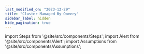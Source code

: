 ```yaml
---
last_modified_on: "2023-12-29"
title: "Cluster Managed By Qovery"
sidebar_label: hidden
hide_pagination: true
---
```


import Steps from '@site/src/components/Steps';
import Alert from '@site/src/components/Alert';
import Assumptions from '@site/src/components/Assumptions';



